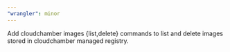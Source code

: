 ```yaml
---
"wrangler": minor
---
```


Add cloudchamber images {list,delete} commands to list and delete images stored in cloudchamber managed registry.
